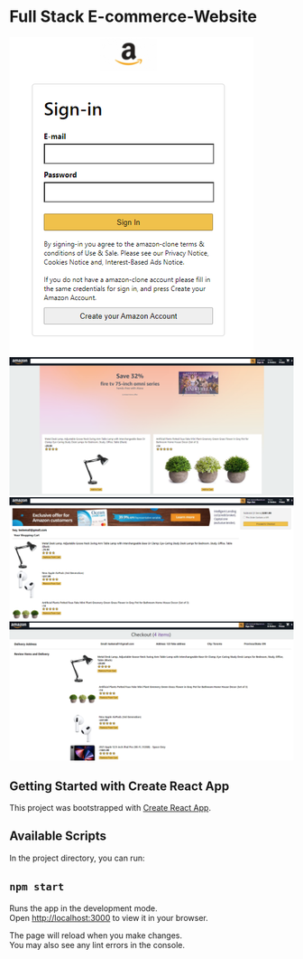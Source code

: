 # Full Stack E-commerce-Website

![This is the login/register page. Where an existing user can sign in, and a new user can register](images/LoginPage.PNG)
![This is the home page. Where a user can add any items listed to their cart](images/HomeScreen.PNG)
![This is the checkout page. Where a user can remove any of their items, and see their subtotal](images/CheckoutPage.PNG)
![This is the payment page. Where a user can check over their information, remove any items from cart, and continue to payment](images/PaymentPage.PNG)

## Getting Started with Create React App

This project was bootstrapped with [Create React App](https://github.com/facebook/create-react-app).

## Available Scripts

In the project directory, you can run:

## `npm start`

Runs the app in the development mode.\
Open [http://localhost:3000](http://localhost:3000) to view it in your browser.

The page will reload when you make changes.\
You may also see any lint errors in the console.
